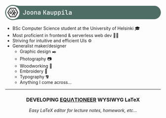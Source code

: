 ![Joona Kauppila](./banner.png)

- BSc Computer Science student at the University of Helsinki :mortar_board:
- Most proficient in frontend & serverless web dev 👨‍💻
- Striving for intuitive and efficient UIs ⚙️
- Generalist maker/designer
  - Graphic design ✒️
  - Photography 📷
  - Woodworking 🔨
  - Embroidery 🧵
  - Typography **⅋**
  - Anything I come across...

**<hr>**
**<h3 align="center">DEVELOPING [**EQUΛTIONEER**](https://github.com/Jokauppi/Equationeer) WYSIWYG LaTeX</h3>**
_<p align="center">Easy LaTeX editor for lecture notes, homework, etc...</p>_
